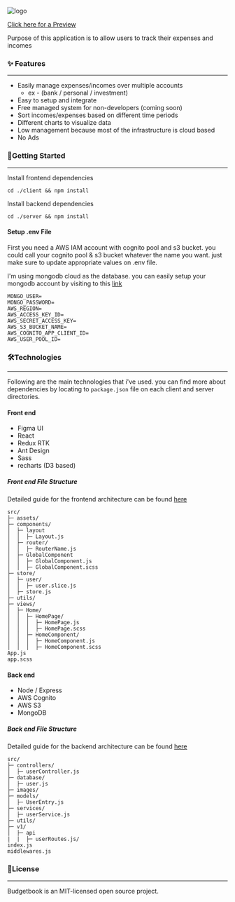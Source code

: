 ![logo](https://budgetbook.s3.ap-south-1.amazonaws.com/Budgetbook..png)

[Click here for a Preview](https://budgetbook.s3.ap-south-1.amazonaws.com/video-1.gif)

Purpose of this application is to allow users to track their expenses and incomes

### ✨ Features
---
- Easily manage expenses/incomes over multiple accounts
  - ex - (bank / personal / investment)
- Easy to setup and integrate
- Free managed system for non-developers (coming soon)
- Sort incomes/expenses based on different time periods
- Different charts to visualize data
- Low management because most of the infrastructure is cloud based
- No Ads

### 🚀Getting Started
---
Install frontend dependencies

```
cd ./client && npm install
```
Install backend dependencies
```
cd ./server && npm install
```
#### Setup .env File
First you need a AWS IAM account with cognito pool and s3 bucket. you could call your cognito pool & s3 bucket whatever the name you want. just make sure to update appropriate values on .env file.

I'm using mongodb cloud as the database. you can easily setup your mongodb account by visiting to this [link](https://www.mongodb.com/)

```
MONGO_USER=
MONGO_PASSWORD=
AWS_REGION=
AWS_ACCESS_KEY_ID=
AWS_SECRET_ACCESS_KEY=
AWS_S3_BUCKET_NAME=
AWS_COGNITO_APP_CLIENT_ID=
AWS_USER_POOL_ID=
```

### 🛠️Technologies
---
Following are the main technologies that i've used. you can find more about dependencies by locating to ``package.json`` file on each client and server directories.
#### Front end
-   Figma UI
-   React
-   Redux RTK
-   Ant Design
-   Sass
-   recharts (D3 based)

##### Front end File Structure
Detailed guide for the frontend architecture can be found [here](https://www.taniarascia.com/react-architecture-directory-structure/)
```
src/
├─ assets/
├─ components/
│  ├─ layout
│  │  ├─ Layout.js
│  ├─ router/
│  │  ├─ RouterName.js
│  ├─ GlobalComponent
│  │  ├─ GlobalComponent.js
│  │  ├─ GlobalComponent.scss
├─ store/
│  ├─ user/
│  │  ├─ user.slice.js
│  ├─ store.js
├─ utils/
├─ views/
│  ├─ Home/
│  │  ├─ HomePage/
│  │  │  ├─ HomePage.js
│  │  │  ├─ HomePage.scss
│  │  ├─ HomeComponent/
│  │  │  ├─ HomeComponent.js
│  │  │  ├─ HomeComponent.scss
App.js
app.scss

```
#### Back end
- Node / Express
- AWS Cognito
- AWS S3
- MongoDB

##### Back end File Structure
Detailed guide for the backend architecture can be found [here](https://www.freecodecamp.org/news/rest-api-design-best-practices-build-a-rest-api/)
```
src/
├─ controllers/
│  ├─ userController.js
├─ database/
│  ├─ user.js
├─ images/
├─ models/
│  ├─ UserEntry.js
├─ services/
│  ├─ userService.js
├─ utils/
├─ v1/
│  ├─ api
|  |  ├─ userRoutes.js/
index.js
middlewares.js
```
### 📜License
---
Budgetbook is an MIT-licensed open source project.
